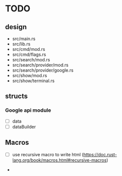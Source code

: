 # TODO

## design

- src/main.rs
- src/lib.rs
- src/cmd/mod.rs
- src/cmd/flags.rs
- src/search/mod.rs
- src/search/provider/mod.rs
- src/search/provider/google.rs
- src/show/mod.rs
- src/show/terminal.rs

## structs

### Google api module
- [ ] data
- [ ] dataBuilder

## Macros

- [ ] use recursive macro to write html (https://doc.rust-lang.org/book/macros.html#recursive-macros)
- 

